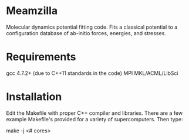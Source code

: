 Meamzilla
=========

Molecular dynamics potential fitting code. Fits a classical potential to a configuration database of ab-initio forces, energies, and stresses.

Requirements
============

gcc 4.7.2+ (due to C++11 standards in the code)
MPI
MKL/ACML/LibSci

Installation
============

Edit the Makefile with proper C++ compiler and libraries. There are a few example Makefile's provided for a variety of supercomputers. Then type:

make -j <# cores>
